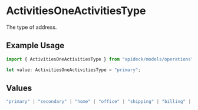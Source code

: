 # ActivitiesOneActivitiesType

The type of address.

## Example Usage

```typescript
import { ActivitiesOneActivitiesType } from "apideck/models/operations";

let value: ActivitiesOneActivitiesType = "primary";
```

## Values

```typescript
"primary" | "secondary" | "home" | "office" | "shipping" | "billing" | "other"
```